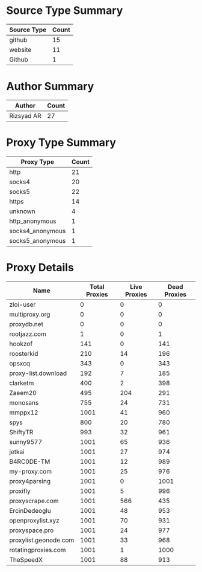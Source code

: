 # Source Type Summary

| Source Type | Count |
|-------------|-------|
| github | 15 |
| website | 11 |
| Github | 1 |


# Author Summary

| Author | Count |
|--------|-------|
| Rizsyad AR | 27 |


# Proxy Type Summary

| Proxy Type | Count |
|------------|-------|
| http | 21 |
| socks4 | 20 |
| socks5 | 22 |
| https | 14 |
| unknown | 4 |
| http_anonymous | 1 |
| socks4_anonymous | 1 |
| socks5_anonymous | 1 |


# Proxy Details

| Name | Total Proxies | Live Proxies | Dead Proxies |
|------|---------------|--------------|---------------|
| zloi-user | 0 | 0 | 0 |
| multiproxy.org | 0 | 0 | 0 |
| proxydb.net | 0 | 0 | 0 |
| rootjazz.com | 1 | 0 | 1 |
| hookzof | 141 | 0 | 141 |
| roosterkid | 210 | 14 | 196 |
| opsxcq | 343 | 0 | 343 |
| proxy-list.download | 192 | 7 | 185 |
| clarketm | 400 | 2 | 398 |
| Zaeem20 | 495 | 204 | 291 |
| monosans | 755 | 24 | 731 |
| mmppx12 | 1001 | 41 | 960 |
| spys | 800 | 20 | 780 |
| ShiftyTR | 993 | 32 | 961 |
| sunny9577 | 1001 | 65 | 936 |
| jetkai | 1001 | 27 | 974 |
| B4RC0DE-TM | 1001 | 12 | 989 |
| my-proxy.com | 1001 | 25 | 976 |
| proxy4parsing | 1001 | 0 | 1001 |
| proxifly | 1001 | 5 | 996 |
| proxyscrape.com | 1001 | 566 | 435 |
| ErcinDedeoglu | 1001 | 48 | 953 |
| openproxylist.xyz | 1001 | 70 | 931 |
| proxyspace.pro | 1001 | 24 | 977 |
| proxylist.geonode.com | 1001 | 33 | 968 |
| rotatingproxies.com | 1001 | 1 | 1000 |
| TheSpeedX | 1001 | 88 | 913 |
